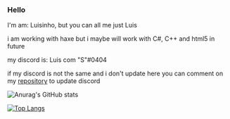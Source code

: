 ### Hello

I'm am: Luisinho, but you can all me just Luis

i am working with haxe but i maybe will work with C#, C++ and html5 in future

my discord is: Luis com "S"#0404

if my discord is not the same and i don't update here you can comment on my [repository](https://github.com/Luisinhi010/Luisinhi010) to update discord

![Anurag's GitHub stats](https://github-readme-stats.vercel.app/api?username=Luisinhi010&show_icons=true&theme=dark&count_private=true)

[![Top Langs](https://github-readme-stats.vercel.app/api/top-langs/?username=sayofthelor&theme=dark&layout=compact)](https://github.com/anuraghazra/github-readme-stats)

<!-- Amazing.-->

<!--
**Luisinhi010/Luisinhi010** is a ✨ _special_ ✨ repository because its `README.md` (this file) appears on your GitHub profile.

Here are some ideas to get you started:

- 🔭 I’m currently working on ...
- 🌱 I’m currently learning ...
- 👯 I’m looking to collaborate on ...
- 🤔 I’m looking for help with ...
- 💬 Ask me about ...
- 📫 How to reach me: ...
- 😄 Pronouns: ...
- ⚡ Fun fact: ...
-->
